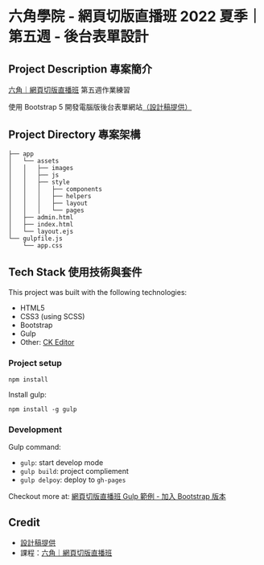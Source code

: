 # 六角學院 - 網頁切版直播班 2022 夏季｜第五週 - 後台表單設計

## Project Description 專案簡介
[六角｜網頁切版直播班](https://www.hexschool.com/courses/web-layout-training-1st.html#recommend) 第五週作業練習

使用 Bootstrap 5 開發電腦版後台表單網站[（設計稿提供）](https://xd.adobe.com/view/456141fc-d0a0-44d4-93ad-6ab54a4b5351-1032/grid)

## Project Directory 專案架構 
```
├── app
│   └── assets
│   │   ├── images
│   │   ├── js
│   │   ├── style
│   │   │   ├── components
│   │   │   ├── helpers
│   │   │   ├── layout
│   │   │   └── pages
│   ├── admin.html
│   ├── index.html
│   └── layout.ejs
└── gulpfile.js
    └── app.css
```

## Tech Stack 使用技術與套件

This project was built with the following technologies:
- HTML5
- CSS3 (using SCSS)
- Bootstrap
- Gulp
- Other: [CK Editor](https://ckeditor.com/)

### Project setup
```
npm install
```
Install gulp:
```
npm install -g gulp
```

### Development

Gulp command:
- `gulp`: start develop mode
- `gulp build`: project compliement
- `gulp delpoy`: deploy to `gh-pages`


Checkout more at: [網頁切版直播班 Gulp 範例 - 加入 Bootstrap 版本](https://github.com/yachuh/hexschool-layout-w5-bs5/tree/main)


## Credit

- [設計稿提供](https://xd.adobe.com/view/456141fc-d0a0-44d4-93ad-6ab54a4b5351-1032/grid)
- 課程：[六角｜網頁切版直播班](https://www.hexschool.com/courses/web-layout-training-1st.html#recommend)
